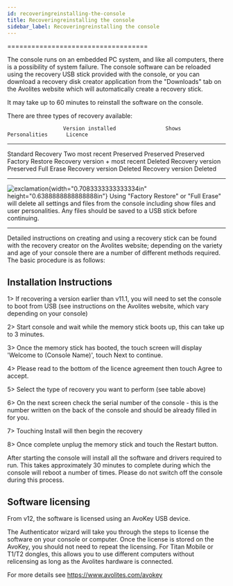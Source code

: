 ```yaml
---
id: recoveringreinstalling-the-console 
title: Recoveringreinstalling the console
sidebar_label: Recoveringreinstalling the console
---
```

===================================

The console runs on an embedded PC system, and like all computers, there
is a possibility of system failure. The console software can be reloaded
using the recovery USB stick provided with the console, or you can
download a recovery disk creator application from the "Downloads" tab on
the Avolites website which will automatically create a recovery stick.

It may take up to 60 minutes to reinstall the software on the console.

There are three types of recovery available:

                      Version installed                Shows       Personalities      Licence
  ------------------- -------------------------------- ----------- ------------------ -----------
  Standard Recovery   Two most recent                  Preserved   Preserved          Preserved
  Factory Restore     Recovery version + most recent   Deleted     Recovery version   Preserved
  Full Erase          Recovery version                 Deleted     Recovery version   Deleted

  ---------------------------------------------------------------------------------------------------- ------------------------------------------------------------------------------------------------------------------------------------------------------------------------------------------------------
  ![exclamation](/docs/images/image5.png){width="0.7083333333333334in" height="0.6388888888888888in"}   Using "Factory Restore" or "Full Erase" will delete all settings and files from the console including show files and user personalities. Any files should be saved to a USB stick before continuing.
  ---------------------------------------------------------------------------------------------------- ------------------------------------------------------------------------------------------------------------------------------------------------------------------------------------------------------

Detailed instructions on creating and using a recovery stick can be
found with the recovery creator on the Avolites website; depending on
the variety and age of your console there are a number of different
methods required. The basic procedure is as follows:

Installation Instructions
-------------------------

1\> If recovering a version earlier than v11.1, you will need to set the
console to boot from USB (see instructions on the Avolites website,
which vary depending on your console)

2\> Start console and wait while the memory stick boots up, this can
take up to 3 minutes.

3\> Once the memory stick has booted, the touch screen will display
\'Welcome to (Console Name)\', touch Next to continue.

4\> Please read to the bottom of the licence agreement then touch Agree
to accept.

5\> Select the type of recovery you want to perform (see table above)

6\> On the next screen check the serial number of the console - this is
the number written on the back of the console and should be already
filled in for you.

7\> Touching Install will then begin the recovery

8\> Once complete unplug the memory stick and touch the Restart button.

After starting the console will install all the software and drivers
required to run. This takes approximately 30 minutes to complete during
which the console will reboot a number of times. Please do not switch
off the console during this process.

Software licensing
------------------

From v12, the software is licensed using an AvoKey USB device.

The Authenticator wizard will take you through the steps to license the
software on your console or computer. Once the license is stored on the
AvoKey, you should not need to repeat the licensing. For Titan Mobile or
T1/T2 dongles, this allows you to use different computers without
relicensing as long as the Avolites hardware is connected.

For more details see https://www.avolites.com/avokey


